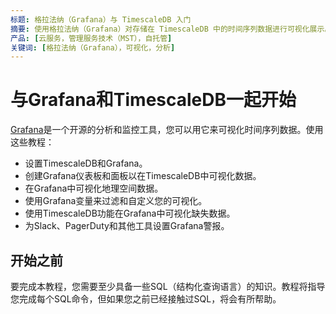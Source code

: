```yaml
---
标题: 格拉法纳（Grafana）与 TimescaleDB 入门
摘要: 使用格拉法纳（Grafana）对存储在 TimescaleDB 中的时间序列数据进行可视化展示。
产品: [云服务，管理服务技术（MST），自托管]
关键词: [格拉法纳（Grafana），可视化，分析]
---
```


# 与Grafana和TimescaleDB一起开始

[Grafana][grafana-website]是一个开源的分析和监控工具，您可以用它来可视化时间序列数据。使用这些教程：

*   设置TimescaleDB和Grafana。
*   创建Grafana仪表板和面板以在TimescaleDB中可视化数据。
*   在Grafana中可视化地理空间数据。
*   使用Grafana变量来过滤和自定义您的可视化。
*   使用TimescaleDB功能在Grafana中可视化缺失数据。
*   为Slack、PagerDuty和其他工具设置Grafana警报。

## 开始之前

要完成本教程，您需要至少具备一些SQL（结构化查询语言）的知识。教程将指导您完成每个SQL命令，但如果您之前已经接触过SQL，将会有所帮助。

[grafana-website]: https://www.grafana.com

